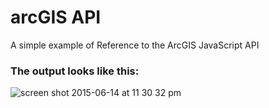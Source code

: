 # arcGIS API
A simple example of Reference to the ArcGIS JavaScript API
### The output looks like this:
![screen shot 2015-06-14 at 11 30 32 pm](https://cloud.githubusercontent.com/assets/3928442/8154320/c37c6f5a-12ed-11e5-8f74-8366730663ff.png)

